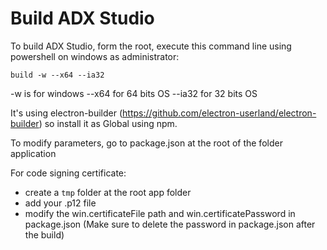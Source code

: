 Build ADX Studio
================

To build ADX Studio, form the root, execute this command line using powershell on windows as administrator:

`build -w --x64 --ia32`

-w is for windows
--x64 for 64 bits OS
--ia32 for 32 bits OS

It's using electron-builder (https://github.com/electron-userland/electron-builder) so install it as Global using npm.

To modify parameters, go to package.json at the root of the folder application

For code signing certificate:
- create a `tmp` folder at the root app folder
- add your .p12 file
- modify the win.certificateFile path and win.certificatePassword in package.json
(Make sure to delete the password in package.json after the build)

